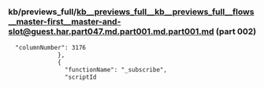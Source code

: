 ### kb/previews_full/kb__previews_full__kb__previews_full__flows__master-first__master-and-slot@guest.har.part047.md.part001.md.part001.md (part 002)

```md
  "columnNumber": 3176
              },
              {
                "functionName": "_subscribe",
                "scriptId
```

```
